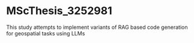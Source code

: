 # MScThesis_3252981
This study attempts to implement variants of RAG based code generation for geospatial tasks using LLMs
